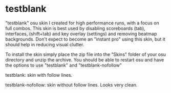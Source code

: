 # testblank
"testblank" osu skin I created for high performance runs, with a focus on full combos.
This skin is best used by disabling scoreboards (tab), interfaces, (shift+tab) and key overlay (settings) and removing beatmap backgrounds. Don't expect to become an "instant pro" using this skin, but it should help in reducing visual clutter.

To install the skin simply place the zip file into the "Skins" folder of your osu directory and unzip the archive. You should be able to restart osu and have the options to use "testblank" and "testblank-nofollow"

testblank: skin with follow lines.

testblank-nofollow: skin without follow lines. Looks very clean.
